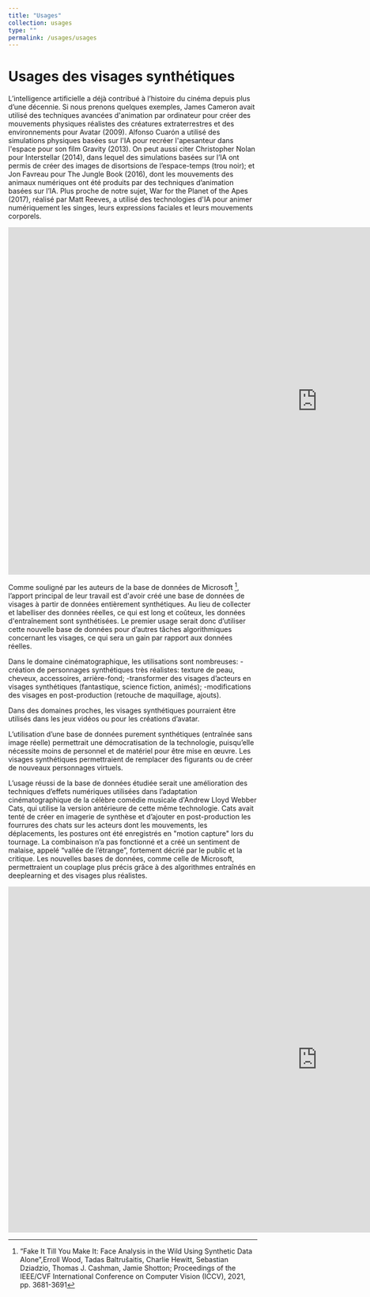 ```yaml
---
title: "Usages"
collection: usages
type: ""
permalink: /usages/usages
---
```


Usages des visages synthétiques
===============================

L’intelligence artificielle a déjà contribué à l’histoire du cinéma depuis plus d’une décennie. Si nous prenons quelques exemples, James Cameron avait utilisé des techniques avancées d'animation par ordinateur pour créer des mouvements physiques réalistes des créatures extraterrestres et des environnements pour Avatar (2009). Alfonso Cuarón a utilisé des simulations physiques basées sur l'IA pour recréer l'apesanteur dans l'espace pour son film Gravity (2013). On peut aussi citer Christopher Nolan pour Interstellar (2014), dans lequel des simulations basées sur l’IA ont permis de créer des images de disortsions de l’espace-temps (trou noir); et Jon Favreau pour The Jungle Book (2016), dont les mouvements des animaux numériques ont été produits par des techniques d’animation basées sur l’IA. Plus proche de notre sujet, War for the Planet of the Apes (2017), réalisé par Matt Reeves, a utilisé des  technologies d'IA pour animer numériquement les singes, leurs expressions faciales et leurs mouvements corporels.

<iframe width="1250" height="703" src="https://www.youtube.com/embed/JDcAlo8i2y8" title="War for the Planet of the Apes (2017)" frameborder="0" allow="accelerometer; autoplay; clipboard-write; encrypted-media; gyroscope; picture-in-picture; web-share" allowfullscreen></iframe>

Comme souligné par les auteurs de la base de données de Microsoft [^1], l’apport principal de leur travail est d'avoir créé une base de données de visages à partir de données entièrement synthétiques. Au lieu de collecter et labelliser des données réelles, ce qui est long et coûteux, les données d'entraînement sont synthétisées. Le premier usage serait donc d’utiliser cette nouvelle base de données pour d’autres tâches algorithmiques concernant les visages, ce qui sera un gain par rapport aux données réelles. 

Dans le domaine cinématographique, les utilisations sont nombreuses:
-création de personnages synthétiques très réalistes: texture de peau, cheveux, accessoires, arrière-fond;
-transformer des visages d’acteurs en visages synthétiques (fantastique, science fiction, animés);
-modifications des visages en post-production (retouche de maquillage, ajouts).

Dans des domaines proches, les visages synthétiques pourraient être utilisés dans les jeux vidéos ou pour les créations d’avatar.

L’utilisation d’une base de données purement synthétiques (entraînée sans image réelle) permettrait une démocratisation de la technologie, puisqu’elle nécessite moins de personnel et de matériel pour être mise en œuvre. Les visages synthétiques permettraient de remplacer des figurants ou de créer de nouveaux personnages virtuels. 

L’usage réussi de la base de données étudiée serait une amélioration des techniques d’effets numériques utilisées dans l’adaptation cinématographique de la célèbre comédie musicale d'Andrew Lloyd Webber Cats, qui utilise la version antérieure de cette même technologie. Cats avait tenté de créer en imagerie de synthèse et d’ajouter en post-production les fourrures des chats sur les acteurs dont les mouvements, les déplacements, les postures ont été enregistrés en "motion capture" lors du tournage. La combinaison n’a pas fonctionné et a créé un sentiment de malaise, appelé “vallée de l’étrange”, fortement décrié par le public et la critique. Les nouvelles bases de données, comme celle de Microsoft, permettraient un couplage plus précis grâce à des algorithmes entraînés en deeplearning et des visages plus réalistes. 

<iframe width="1250" height="700" src="https://www.youtube.com/watch?v=FtSd844cI7U" title="CATS (2019)" frameborder="0" allow="accelerometer; autoplay; clipboard-write; encrypted-media; gyroscope; picture-in-picture; web-share" allowfullscreen></iframe>

[^1]:“Fake It Till You Make It: Face Analysis in the Wild Using Synthetic Data Alone”,Erroll Wood, Tadas Baltrušaitis, Charlie Hewitt, Sebastian Dziadzio, Thomas J. Cashman, Jamie Shotton; Proceedings of the IEEE/CVF International Conference on Computer Vision (ICCV), 2021, pp. 3681-3691

